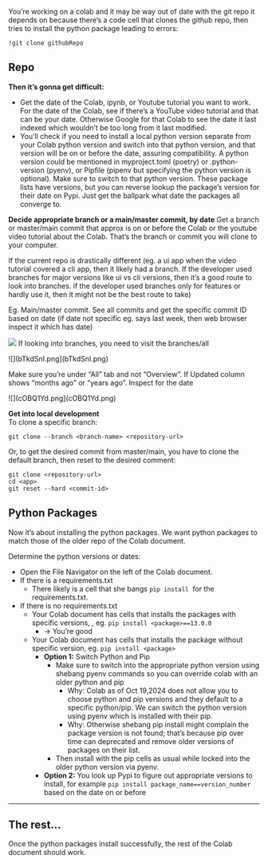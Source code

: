 You’re working on a colab and it may be way out of date with the git repo it depends on because there’s a code cell that clones the github repo, then tries to install the python package leading to errors:
```
!git clone githubRepo
```

## Repo

**Then it’s gonna get difficult:**

- Get the date of the Colab, ipynb, or Youtube tutorial you want to work. For the date of the Colab, see if there’s a YouTube video tutorial and that can be your date. Otherwise Google for that Colab to see the date it last indexed which wouldn’t be too long from it last modified.
- You’ll check if you need to install a local python version separate from your Colab python version and switch into that python version, and that version will be on or before the date, assuring compatibility. A python version could be mentioned in myproject.toml (poetry) or .python-version (pyenv), or Pipfile (pipenv but specifying the python version is optional). Make sure to switch to that python version. These package lists have versions, but you can reverse lookup the package’s version for their date on Pypi. Just get the ballpark what date the packages all converge to.

**Decide appropriate branch or a main/master commit, by date**
Get a branch or master/main commit that approx is on or before the Colab or the youtube video tutorial about the Colab. That’s the branch or commit you will clone to your computer.

If the current repo is drastically different (eg. a ui app when the video tutorial covered a cli app, then it likely had a branch. If the developer used branches for major versions like ui vs cli versions, then it’s a good route to look into branches. if the developer used branches only for features or hardly use it, then it might not be the best route to take)

Eg. Main/master commit. See all commits and get the specific commit ID based on date
(if date not specific eg. says last week, then web browser inspect it which has date)

![](2Enfew2.png)
If looking into branches, you need to visit the branches/all

![](bTkdSnI.png](bTkdSnI.png)  

Make sure you’re under “All” tab and not “Overview”. If Updated column shows “months ago” or “years ago”. Inspect for the date

![](cOBQ1Yd.png](cOBQ1Yd.png)

**Get into local development**  
To clone a specific branch:
```
git clone --branch <branch-name> <repository-url>
```

Or, to get the desired commit from master/main, you have to clone the default branch, then reset to the desired comment:
```
git clone <repository-url>  
cd <app>  
git reset --hard <commit-id>
```

## Python Packages

Now it’s about installing the python packages. We want python packages to match those of the older repo of the Colab document.

Determine the python versions or dates:
- Open the File Navigator on the left of the Colab document.
- If there is a requirements.txt
	- There likely is a cell that she bangs `pip install`  for the requirements.txt.
- If there is no requirements.txt
	- Your Colab document has cells that installs the packages with specific versions, , eg. `pip install <package>==13.0.0`  
		- → You’re good
	- Your Colab document has cells that installs the package without specific version, eg. `pip install <package>` 
		- **Option 1:** Switch Python and Pip
			- Make sure to switch into the appropriate python version using shebang pyenv commands so you can override colab with an older python and pip
				- Why: Colab as of Oct 19,2024 does not allow you to choose python and pip versions and they default to a specific python/pip. We can switch the python version using pyenv which is installed with their pip.
				- Why: Otherwise shebang pip install might complain the package version is not found; that’s because pip over time can deprecated and remove older versions of packages on their list. 
			- Then install with the pip cells as usual while locked into the older python version via pyenv.
		- **Option 2:** You look up Pypi to figure out appropriate versions to install, for example `pip install package_name==version_number` based on the date on or before

---

## **The rest...**

Once the python packages install successfully, the rest of the Colab document should work.
